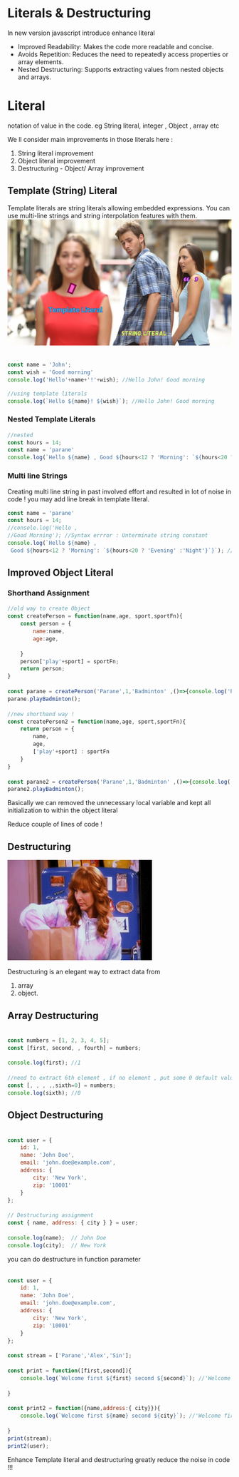 # Literals & Destructuring #

In new version javascript introduce enhance literal 

- Improved Readability: Makes the code more readable and concise.
- Avoids Repetition: Reduces the need to repeatedly access properties or array elements.
- Nested Destructuring: Supports extracting values from nested objects and arrays.


# Literal #
notation of value in the code. eg String literal, integer , Object , array etc 

We ll consider main improvements in those literals here : 

1. String literal improvement 
2. Object literal improvement 
3. Destructuring - Object/ Array improvement 

## Template (String) Literal ##

Template literals are string literals allowing embedded expressions. You can use multi-line strings and string interpolation features with them.
![template-literal.png](asset/template-literal.png)


```javascript repl+

const name = 'John';
const wish = 'Good morning'
console.log('Hello'+name+'!'+wish); //Hello John! Good morning
```

```javascript repl+
//using template literals
console.log(`Hello ${name}! ${wish}`); //Hello John! Good morning
```

### Nested Template Literals ###

```javascript repl+
//nested
const hours = 14;
const name = 'parane'
console.log(`Hello ${name} , Good ${hours<12 ? 'Morning': `${hours<20 ? 'Evening' :'Night'}`}`); //'Hello parane , Good Evening'

```

### Multi line Strings ###

Creating multi line string in past involved effort and resulted in lot of noise in code ! you may add line break in template literal. 

```javascript repl+
const name = 'parane'
const hours = 14;
//console.log('Hello ,
//Good Morning'); //Syntax errror : Unterminate string constant
console.log(`Hello ${name} ,
 Good ${hours<12 ? 'Morning': `${hours<20 ? 'Evening' :'Night'}`}`); //'Hello parane ,\n Good Evening' preserve indentation 


```


## Improved Object Literal ##

### Shorthand Assignment ###

```javascript repl+
//old way to create Object 
const createPerson = function(name,age, sport,sportFn){
    const person = {
        name:name,
        age:age,

    }
    person['play'+sport] = sportFn;
    return person;
}

const parane = createPerson('Parane',1,'Badminton' ,()=>{console.log('Play Badminton');});
parane.playBadminton();

//new shorthand way !
const createPerson2 = function(name,age, sport,sportFn){
    return person = {
        name,
        age,
        ['play'+sport] : sportFn
    }
}

const parane2 = createPerson('Parane',1,'Badminton' ,()=>{console.log('Play Badminton');});
parane2.playBadminton();

```

Basically we can removed the unnecessary local variable and kept all initialization to within the object literal 

Reduce couple of lines of code ! 

## Destructuring ##

![Alt Text](asset/destructure.gif)

Destructuring is an elegant way to extract data from 
1. array 
2. object. 

## Array Destructuring ##

```javascript repl+

const numbers = [1, 2, 3, 4, 5];
const [first, second, , fourth] = numbers;

console.log(first); //1

//need to extract 6th element , if no element , put some 0 default value
const [, , , ,,sixth=0] = numbers;
console.log(sixth); //0

```

## Object Destructuring ##

```javascript repl+

const user = {
    id: 1,
    name: 'John Doe',
    email: 'john.doe@example.com',
    address: {
        city: 'New York',
        zip: '10001'
    }
};

// Destructuring assignment
const { name, address: { city } } = user;

console.log(name);  // John Doe
console.log(city);  // New York

```

you can do destructure in function parameter


```javascript repl+

const user = {
    id: 1,
    name: 'John Doe',
    email: 'john.doe@example.com',
    address: {
        city: 'New York',
        zip: '10001'
    }
};

const stream = ['Parane','Alex','Sin'];

const print = function([first,second]){
    console.log(`Welcome first ${first} second ${second}`); //'Welcome first Parane second Alex'

}

const print2 = function({name,address:{ city}}){
    console.log(`Welcome first ${name} second ${city}`); //'Welcome first John Doe second New York'

}
print(stream);
print2(user);

```

Enhance Template literal and destructuring greatly reduce the noise in code !!!